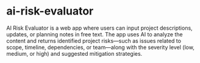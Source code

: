 # ai-risk-evaluator
AI Risk Evaluator is a web app where users can input project descriptions, updates, or planning notes in free text. The app uses AI to analyze the content and returns identified project risks—such as issues related to scope, timeline, dependencies, or team—along with the severity level (low, medium, or high) and suggested mitigation strategies.
